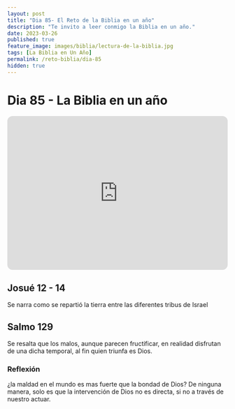 ```yaml
---
layout: post
title: "Dia 85- El Reto de la Biblia en un año"
description: "Te invito a leer conmigo la Biblia en un año."
date: 2023-03-26
published: true
feature_image: images/biblia/lectura-de-la-biblia.jpg
tags: [La Biblia en Un Año]
permalink: /reto-biblia/dia-85
hidden: true
---
```


# Dia 85 - La Biblia en un año
<iframe style="border-radius:12px" src="https://open.spotify.com/embed/episode/5fxUnSYpOuvegWWWeVyUhw?utm_source=generator" width="100%" height="352" frameBorder="0" allowfullscreen="" allow="autoplay; clipboard-write; encrypted-media; fullscreen; picture-in-picture" loading="lazy"></iframe>

## Josué 12 - 14
Se narra como se repartió la tierra entre las diferentes tribus de Israel

## Salmo 129
Se resalta que los malos, aunque parecen fructificar, en realidad disfrutan de una dicha temporal, al fin quien triunfa es Dios.


### Reflexión
¿la maldad en el mundo es mas fuerte que la bondad de Dios? De ninguna manera, solo es que la intervención de Dios no es directa, si no a través de nuestro actuar.







